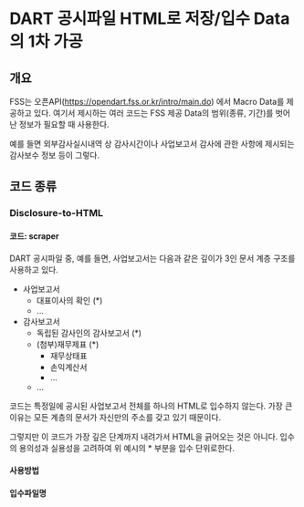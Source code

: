 # DART 공시파일 HTML로 저장/입수 Data의 1차 가공
## 개요
FSS는 오픈API(https://opendart.fss.or.kr/intro/main.do) 에서 Macro Data를 제공하고 있다. 여기서 제시하는 여러 코드는 FSS 제공 Data의 범위(종류, 기간)를 벗어난 정보가 필요할 때 사용한다.


예를 들면 외부감사실시내역 상 감사시간이나 사업보고서 감사에 관한 사항에 제시되는 감사보수 정보 등이 그렇다. 

## 코드 종류
### Disclosure-to-HTML
#### 코드: scraper
DART 공시파일 중, 예를 들면, 사업보고서는 다음과 같은 깊이가 3인 문서 계층 구조를 사용하고 있다.


- 사업보고서
    - 대표이사의 확인 (*)
    - ... 
- 감사보고서
    - 독립된 감사인의 감사보고서 (*)
    - (첨부)재무제표 (*)
        - 재무상태표
        - 손익계산서
        - ...
    - ...

코드는 특정일에 공시된 사업보고서 전체를 하나의 HTML로 입수하지 않는다.
가장 큰 이유는 모든 계층의 문서가 자신만의 주소를 갖고 있기 때문이다. 


그렇지만 이 코드가 가장 깊은 단계까지 내려가서 HTML을 긁어오는 것은 아니다.
입수의 용의성과 실용성을 고려하여 위 예시의 * 부분을 입수 단위로한다.


#### 사용방법

#### 입수파일명
